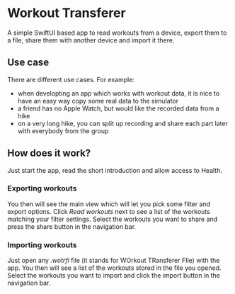 # Workout Transferer

A simple SwiftUI based app to read workouts from a device, export them to a file, share them with another device and import it there.


## Use case

There are different use cases. For example:
- when developting an app which works with workout data, it is nice to have an easy way copy some real data to the simulator
- a friend has no Apple Watch, but would like the recorded data from a hike
- on a very long hike, you can split up recording and share each part later with everybody from the group 


## How does it work?

Just start the app, read the short introduction and allow access to Health.


### Exporting workouts

You then will see the main view which will let you pick some filter and export options.
Click *Read workouts* next to see a list of the workouts matching your filter settings.
Select the workouts you want to share and press the share button in the navigation bar.


### Importing workouts

Just open any *.wotrfi* file (it stands for WOrkout TRansferer FIle) with the app. You then will see a list of the workouts stored in the file you opened.
Select the workouts you want to import and click the import button in the navigation bar.
